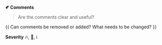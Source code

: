 **✐ Comments**
> Are the comments clear and useful?

{{ Can comments be removed or added? What needs to be changed? }}

**Severity** 🔥, 🛑, ℹ️